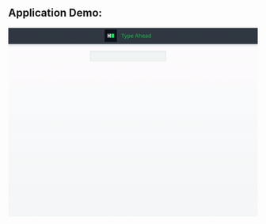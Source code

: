 ## Application Demo:	

![](https://raw.githubusercontent.com/ryancanulla/type-ahead-example/master/exampleUsage.gif)
